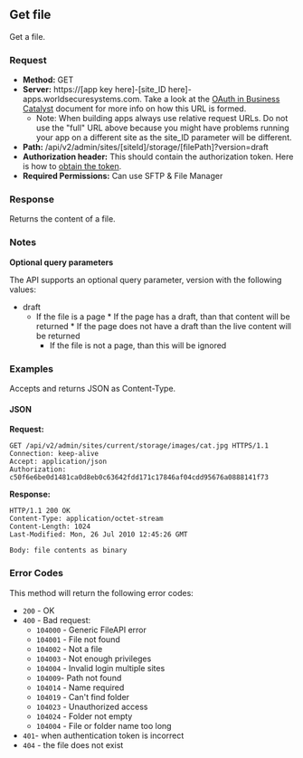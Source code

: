 ## Get file

Get a file.

### Request

* **Method:** GET
* **Server:**  https://[app key here]-[site_ID here]-apps.worldsecuresystems.com. Take a look at the [OAuth in Business Catalyst](http://developers.businesscatalyst.com/developer-documentation/oauth-in-bc.html) document for more info on how this URL is formed.
  * Note: When building apps always use relative request URLs. Do not use the "full" URL above because you might have problems running your app on a different site as the site_ID parameter will be different.
* **Path:** /api/v2/admin/sites/[siteId]/storage/[filePath]?version=draft
* **Authorization header:** This should contain the authorization token. Here is how to [obtain the token](http://developers.businesscatalyst.com/developer-documentation/oauth-in-bc.html).
* **Required Permissions:** Can use SFTP & File Manager

### Response

Returns the content of a file.

### Notes

**Optional query parameters**

The API supports an optional query parameter, version with the following values:

* draft
  * If the file is a page
		* If the page has a draft, than that content will be returned
		* If the page does not have a draft than the live content will be returned
	* If the file is not a page, than this will be ignored

### Examples

Accepts and returns JSON as Content-Type.

#### JSON

**Request:**
~~~
GET /api/v2/admin/sites/current/storage/images/cat.jpg HTTPS/1.1
Connection: keep-alive
Accept: application/json
Authorization: c50f6e6be0d1481ca0d8eb0c63642fdd171c17846af04cdd95676a0888141f73
~~~

**Response:**
~~~
HTTP/1.1 200 OK
Content-Type: application/octet-stream
Content-Length: 1024
Last-Modified: Mon, 26 Jul 2010 12:45:26 GMT
 
Body: file contents as binary
~~~

### Error Codes

This method will return the following error codes:

* `200` - OK
* `400` - Bad request:
	* `104000` - Generic FileAPI error
	* `104001` - File not found
	* `104002` - Not a file
	* `104003` - Not enough privileges
	* `104004` - Invalid login multiple sites
	* `104009`- Path not found
	* `104014` - Name required
	* `104019` - Can't find folder
	* `104023` - Unauthorized access
	* `104024` - Folder not empty
	* `104004` - File or folder name too long 
* `401`- when authentication token is incorrect
* `404` - the file does not exist

